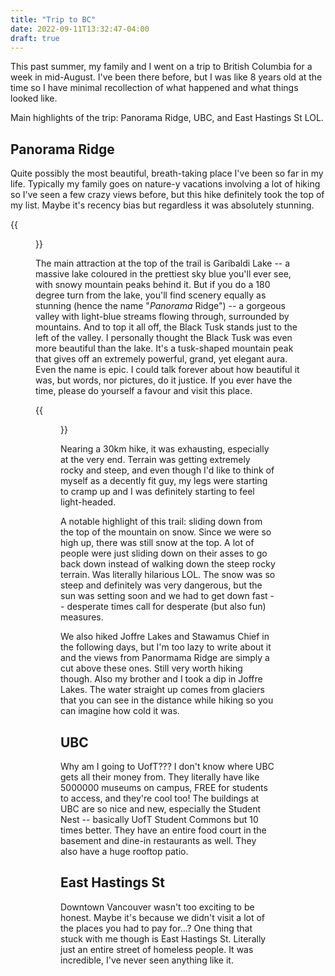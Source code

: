 ```yaml
---
title: "Trip to BC"
date: 2022-09-11T13:32:47-04:00
draft: true
---
```


This past summer, my family and I went on a trip to British Columbia for a week in mid-August. I've been there before, but I was like 8 years old at the time so I have minimal recollection of what happened and what things looked like.

Main highlights of the trip: Panorama Ridge, UBC, and East Hastings St LOL.

## Panorama Ridge

Quite possibly the most beautiful, breath-taking place I've been so far in my life. Typically my family goes on nature-y vacations involving a lot of hiking so I've seen a few crazy views before, but this hike definitely took the top of my list. Maybe it's recency bias but regardless it was absolutely stunning. 

{{<figure src="images/panorama-ridge.jpg" caption="At the top of Panaorama Ridge overlooking Garibaldi Lake, ft. my brother.">}}

The main attraction at the top of the trail is Garibaldi Lake -- a massive lake coloured in the prettiest sky blue you'll ever see, with snowy mountain peaks behind it. But if you do a 180 degree turn from the lake, you'll find scenery equally as stunning (hence the name "*Panorama* Ridge") -- a gorgeous valley with light-blue streams flowing through, surrounded by mountains. And to top it all off, the Black Tusk stands just to the left of the valley. I personally thought the Black Tusk was even more beautiful than the lake. It's a tusk-shaped mountain peak that gives off an extremely powerful, grand, yet elegant aura. Even the name is epic. I could talk forever about how beautiful it was, but words, nor pictures, do it justice. If you ever have the time, please do yourself a favour and visit this place.

<!-- ![The Black Tusk](images/black-tusk.jpg) -->
{{<figure src="images/black-tusk.jpg" caption="The Black Tusk. So incredibly mighty, so incredibly spectacular.">}}

Nearing a 30km hike, it was exhausting, especially at the very end. Terrain was getting extremely rocky and steep, and even though I'd like to think of myself as a decently fit guy, my legs were starting to cramp up and I was definitely starting to feel light-headed.

A notable highlight of this trail: sliding down from the top of the mountain on snow. Since we were so high up, there was still snow at the top. A lot of people were just sliding down on their asses to go back down instead of walking down the steep rocky terrain. Was literally hilarious LOL. The snow was so steep and definitely was very dangerous, but the sun was setting soon and we had to get down fast -- desperate times call for desperate (but also fun) measures.

We also hiked Joffre Lakes and Stawamus Chief in the following days, but I'm too lazy to write about it and the views from Panormama Ridge are simply a cut above these ones. Still very worth hiking though. Also my brother and I took a dip in Joffre Lakes. The water straight up comes from glaciers that you can see in the distance while hiking so you can imagine how cold it was.


## UBC

Why am I going to UofT??? I don't know where UBC gets all their money from. They literally have like 5000000 museums on campus, FREE for students to access, and they're cool too! The buildings at UBC are so nice and new, especially the Student Nest -- basically UofT Student Commons but 10 times better. They have an entire food court in the basement and dine-in restaurants as well. They also have a huge rooftop patio. 

## East Hastings St

Downtown Vancouver wasn't too exciting to be honest. Maybe it's because we didn't visit a lot of the places you had to pay for...? One thing that stuck with me though is East Hastings St. Literally just an entire street of homeless people. It was incredible, I've never seen anything like it.